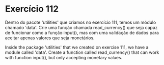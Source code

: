 # Exercício 112

Dentro do pacote 'utilities' que criamos no exercício 111, temos um módulo chamado 'data'. Crie uma função chamada read_currency() que seja capaz de funcionar como a função input(), mas com uma validação de dados para aceitar apenas valores que seja monetários.

Inside the package 'utilities' that we created on exercise 111, we have a module called 'data'. Create a function called read_currency() that can work with function input(), but only accepting monetary values.
